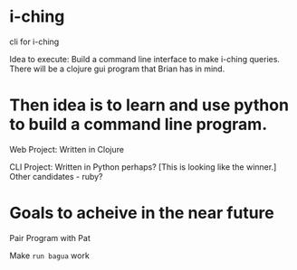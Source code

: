 # i-ching
cli for i-ching

Idea to execute:
Build a command line interface to make i-ching queries.
There will be a clojure gui program that Brian has in mind.

Then idea is to learn and use python to build a command line program.
=======

Web Project:
Written in Clojure

CLI Project:
Written in Python perhaps? [This is looking like the winner.]
Other candidates - ruby?

Goals to acheive in the near future
=======
Pair Program with Pat

Make `run bagua` work


